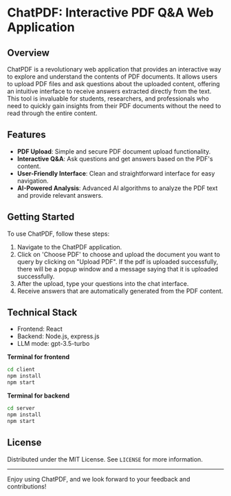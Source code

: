 # ChatPDF: Interactive PDF Q&A Web Application

## Overview

ChatPDF is a revolutionary web application that provides an interactive way to explore and understand the contents of PDF documents. It allows users to upload PDF files and ask questions about the uploaded content, offering an intuitive interface to receive answers extracted directly from the text. This tool is invaluable for students, researchers, and professionals who need to quickly gain insights from their PDF documents without the need to read through the entire content.

## Features

- **PDF Upload**: Simple and secure PDF document upload functionality.
- **Interactive Q&A**: Ask questions and get answers based on the PDF's content.
- **User-Friendly Interface**: Clean and straightforward interface for easy navigation.
- **AI-Powered Analysis**: Advanced AI algorithms to analyze the PDF text and provide relevant answers.

## Getting Started

To use ChatPDF, follow these steps:

1. Navigate to the ChatPDF application.
2. Click on 'Choose PDF' to choose and upload the document you want to query by clicking on "Upload PDF". If the pdf is uploaded successfully, there will be a popup window and a message saying that it is uploaded successfully.
3. After the upload, type your questions into the chat interface.
4. Receive answers that are automatically generated from the PDF content.

## Technical Stack

- Frontend: React
- Backend: Node.js, express.js
- LLM mode: gpt-3.5-turbo

**Terminal for frontend**

```bash 
cd client
npm install
npm start
```
**Terminal for backend**

```bash
cd server
npm install
npm start

```

## License

Distributed under the MIT License. See `LICENSE` for more information.

---

Enjoy using ChatPDF, and we look forward to your feedback and contributions!
